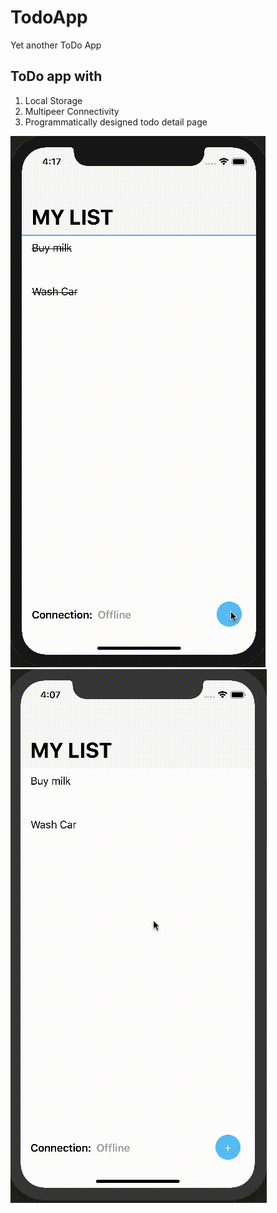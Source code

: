 # TodoApp
Yet another ToDo App


## ToDo app with 
1. Local Storage
1. Multipeer Connectivity
1. Programmatically designed todo detail page

![New Item](https://github.com/hrbg/TodoApp/blob/master/001_todoApp_new_item.gif "New Item.")
![Progress Bar](https://github.com/hrbg/TodoApp/blob/master/001_todoApp_progress_bar.gif "Progress Bar.")
